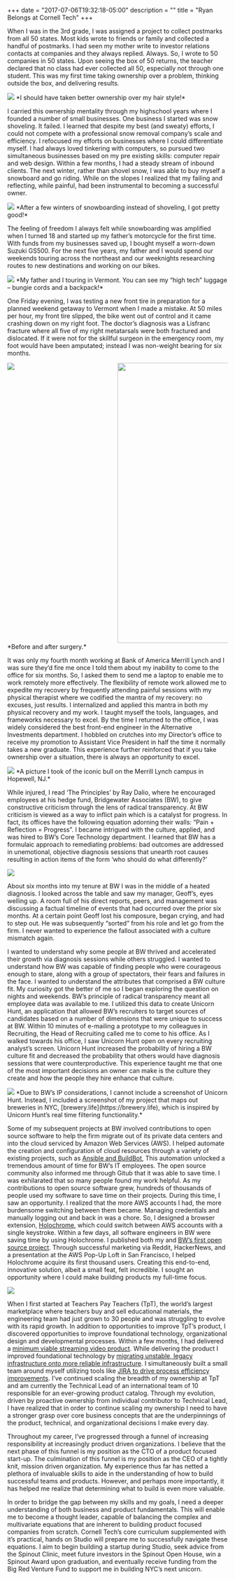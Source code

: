 +++
date = "2017-07-06T19:32:18-05:00"
description = ""
title = "Ryan Belongs at Cornell Tech"
+++

When I was in the 3rd grade, I was assigned a project to collect postmarks from all 50 states. Most kids wrote to friends or family and collected a handful of postmarks. I had seen my mother write to investor relations contacts at companies and they always replied. Always. So, I wrote to 50 companies in 50 states. Upon seeing the box of 50 returns, the teacher declared that no class had ever collected all 50, especially not through one student. This was my first time taking ownership over a problem, thinking outside the box, and delivering results. 

<img src="/images/cornell/3rdgrade.jpg" />
*I should have taken better ownership over my hair style!*

I carried this ownership mentality through my highschool years where I founded a number of small businesses. One business I started was snow shoveling. It failed. I learned that despite my best (and sweaty) efforts, I could not compete with a professional snow removal company’s scale and efficiency. I refocused my efforts on businesses where I could differentiate myself. I had always loved tinkering with computers, so pursued two simultaneous businesses based on my pre existing skills: computer repair and web design. Within a few months, I had a steady stream of inbound clients. The next winter, rather than shovel snow, I was able to buy myself a snowboard and go riding. While on the slopes I realized that my failing and reflecting, while painful, had been instrumental to becoming a successful owner.

<img src="/images/cornell/snowboard.jpg"/>
*After a few winters of snowboarding instead of shoveling, I got pretty good!*


The feeling of freedom I always felt while snowboarding was amplified when I turned 18 and started up my father’s motorcycle for the first time. With funds from my businesses saved up, I bought myself a worn-down Suzuki GS500. For the next five years, my father and I would spend our weekends touring across the northeast and our weeknights researching routes to new destinations and working on our bikes.

<img src="/images/cornell/motorcycle.jpg" />
*My father and I touring in Vermont. You can see my “high tech” luggage – bungie cords and a backpack!*

One Friday evening, I was testing a new front tire in preparation for a planned weekend getaway to Vermont when I made a mistake. At 50 miles per hour, my front tire slipped, the bike went out of control and it came crashing down on my right foot. The doctor’s diagnosis was a Lisfranc fracture where all five of my right metatarsals were both fractured and dislocated. If it were not for the skillful surgeon in the emergency room, my foot would have been amputated; instead I was non-weight bearing for six months.

<div style="position:relative;">
    <div style="width:50%; float:left">
        <img src="/images/cornell/beforesurgery.JPG"/>
    </div>
    <div style="width:50%; float:left;">
        <img src="/images/cornell/aftersurgery.jpg" height="640px"/>
    </div>
</div>
*Before and after surgery.*

It was only my fourth month working at Bank of America Merrill Lynch and I was sure they’d fire me once I told them about my inability to come to the office for six months. So, I asked them to send me a laptop to enable me to work remotely more effectively. The flexibility of remote work allowed me to expedite my recovery by frequently attending painful sessions with my physical therapist where we codified the mantra of my recovery: no excuses, just results. I internalized and applied this mantra in both my physical recovery and my work. I taught myself the tools, languages, and frameworks necessary to excel. By the time I returned to the office, I was widely considered the best front-end engineer in the Alternative Investments department. I hobbled on crutches into my Director’s office to receive my promotion to Assistant Vice President in half the time it normally takes a new graduate. This experience further reinforced that if you take ownership over a situation, there is always an opportunity to excel.

<img src="/images/cornell/bull.jpg" />
*A picture I took of the iconic bull on the Merrill Lynch campus in Hopewell, NJ.*

While injured, I read ‘The Principles’ by Ray Dalio, where he encouraged employees at his hedge fund, Bridgewater Associates (BW), to give constructive criticism through the lens of radical transparency. At BW criticism is viewed as a way to inflict pain which is a catalyst for progress. In fact, its offices have the following equation adorning their walls: “Pain + Reflection = Progress”. I became intrigued with the culture, applied, and was hired to BW’s Core Technology department. I learned that BW has a formulaic approach to remediating problems: bad outcomes are addressed in unemotional, objective diagnosis sessions that unearth root causes resulting in action items of the form ‘who should do what differently?’
 
<img src="/images/cornell/principles-book.jpg" />

About six months into my tenure at BW I was in the middle of a heated diagnosis. I looked across the table and saw my manager, Geoff’s, eyes welling up. A room full of his direct reports, peers, and management was discussing a factual timeline of events that had occurred over the prior six months. At a certain point Geoff lost his composure, began crying, and had to step out. He was subsequently “sorted” from his role and let go from the firm. I never wanted to experience the fallout associated with a culture mismatch again.

I wanted to understand why some people at BW thrived and accelerated their growth via diagnosis sessions while others struggled. I wanted to understand how BW was capable of finding people who were courageous enough to stare, along with a group of spectators, their fears and failures in the face. I wanted to understand the attributes that comprised a BW culture fit. My curiosity got the better of me so I began exploring the question on nights and weekends. BW’s principle of radical transparency meant all employee data was available to me. I utilized this data to create Unicorn Hunt, an application that allowed BW’s recruiters to target sources of candidates based on a number of dimensions that were unique to success at BW. Within 10 minutes of e-mailing a prototype to my colleagues in Recruiting, the Head of Recruiting called me to come to his office. As I walked towards his office, I saw Unicorn Hunt open on every recruiting analyst’s screen. Unicorn Hunt increased the probability of hiring a BW culture fit and decreased the probability that others would have diagnosis sessions that were counterproductive. This experience taught me that one of the most important decisions an owner can make is the culture they create and how the people they hire enhance that culture.
 

<img src="/images/cornell/brewerylife.png" />
*Due to BW’s IP considerations, I cannot include a screenshot of Unicorn Hunt. Instead, I included a screenshot of my project that maps out breweries in NYC, [brewery.life](https://brewery.life), which is inspired by Unicorn Hunt’s real time filtering functionality.*

Some of my subsequent projects at BW involved contributions to open source software to help the firm migrate out of its private data centers and into the cloud serviced by Amazon Web Services (AWS). I helped automate the creation and configuration of cloud resources through a variety of existing projects, such as [Ansible and BuildBot](/#projects), This automation unlocked a tremendous amount of time for BW’s IT employees. The open source community also informed me through Gitub that it was able to save time. I was exhilarated that so many people found my work helpful. As my contributions to open source software grew, hundreds of thousands of people used my software to save time on their projects.
During this time, I saw an opportunity. I realized that the more AWS accounts I had, the more burdensome switching between them became. Managing credentials and manually logging out and back in was a chore. So, I designed a browser extension, [Holochrome](https://chrome.google.com/webstore/detail/holochrome/fgnplojdffjfbcmoldcfdoikldnogjpa), which could switch between AWS accounts with a single keystroke. Within a few days, all software engineers in BW were saving time by using Holochrome. I published both my and [BW’s first open source project](https://github.com/Bridgewater/Holochrome). Through successful marketing via Reddit, HackerNews, and a presentation at the AWS Pop-Up Loft in San Francisco, I helped Holochrome acquire its first thousand users. Creating this end-to-end, innovative solution, albeit a small feat, felt incredible. I sought an opportunity where I could make building products my full-time focus.
 
<img src="/images/cornell/holochrome.png" />

When I first started at Teachers Pay Teachers (TpT), the world’s largest marketplace where teachers buy and sell educational materials, the engineering team had just grown to 30 people and was struggling to evolve with its rapid growth. In addition to opportunities to improve TpT’s product, I discovered opportunities to improve foundational technology, organizational design and developmental processes. Within a few months, I had delivered a [minimum viable streaming video product](/blog/streaming-video-infrastructure-on-tpt-using-evaporatejs-verk-aws-php-kaltura/). While delivering the product I improved foundational technology by [migrating unstable, legacy infrastructure onto more reliable infrastructure](/blog/challenges-faced-while-scaling-to-serve-millions-of-views-per-day/). I simultaneously built a small team around myself utilizing tools like [JIRA to drive process efficiency improvements](/blog/how-teachers-pay-teachers-uses-jira-on-product-teams/). I’ve continued scaling the breadth of my ownership at TpT and am currently the Technical Lead of an international team of 10 responsible for an ever-growing product catalog. Through my evolution, driven by proactive ownership from individual contributor to Technical Lead, I have realized that in order to continue scaling my ownership I need to have a stronger grasp over core business concepts that are the underpinnings of the product, technical, and organizational decisions I make every day.

Throughout my career, I’ve progressed through a funnel of increasing responsibility at increasingly product driven organizations. I believe that the next phase of this funnel is my position as the CTO of a product focused start-up. The culmination of this funnel is my position as the CEO of a tightly knit, mission driven organization. My experience thus far has netted a plethora of invaluable skills to aide in the understanding of how to build successful teams and products. However, and perhaps more importantly, it has helped me realize that determining what to build is even more valuable.

In order to bridge the gap between my skills and my goals, I need a deeper understanding of both business and product fundamentals. This will enable me to become a thought leader, capable of balancing the complex and multivariate equations that are inherent to building product focused companies from scratch. Cornell Tech’s core curriculum supplemented with it’s practical, hands on Studio will prepare me to successfully navigate these equations. I aim to begin building a startup during Studio, seek advice from the Spinout Clinic, meet future investors in the Spinout Open House, win a Spinout Award upon graduation, and eventually receive funding from the Big Red Venture Fund to support me in building NYC’s next unicorn. 
